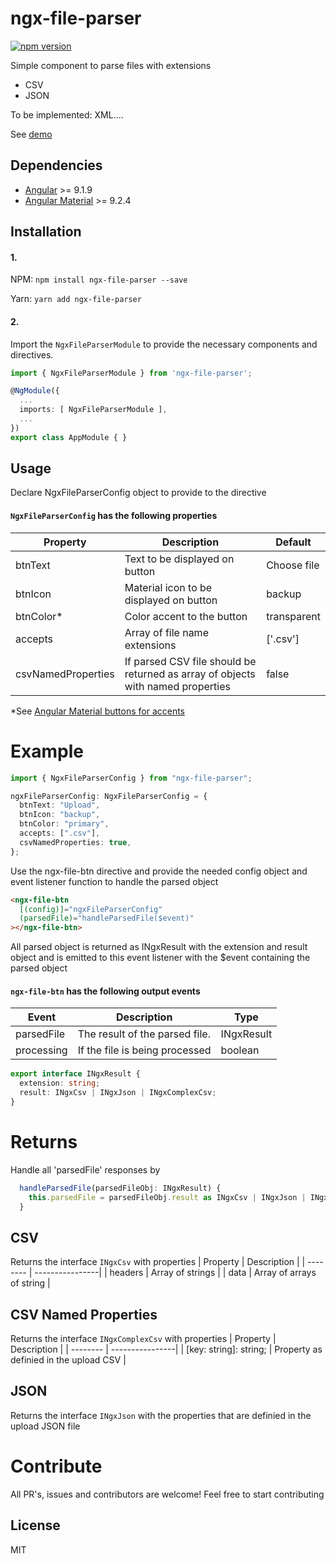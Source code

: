 # ngx-file-parser

[![npm version](http://img.shields.io/npm/v/ngx-file-parser.svg?style=flat)](https://npmjs.org/package/ngx-file-parser)

Simple component to parse files with extensions

- CSV
- JSON

To be implemented: XML....

See [demo](https://fore.dev)

## Dependencies

- [Angular](https://angular.io) >= 9.1.9
- [Angular Material](https://material.angular.io/) >= 9.2.4

## Installation

#### 1.

NPM:
`npm install ngx-file-parser --save`

Yarn:
`yarn add ngx-file-parser`

#### 2.

Import the `NgxFileParserModule` to provide the necessary components and directives.

```ts
import { NgxFileParserModule } from 'ngx-file-parser';

@NgModule({
  ...
  imports: [ NgxFileParserModule ],
  ...
})
export class AppModule { }
```

## Usage

Declare NgxFileParserConfig object to provide to the directive

#### `NgxFileParserConfig` has the following properties

| Property           | Description                                                                     | Default     |
| ------------------ | ------------------------------------------------------------------------------- | ----------- |
| btnText            | Text to be displayed on button                                                  | Choose file |
| btnIcon            | Material icon to be displayed on button                                         | backup      |
| btnColor\*         | Color accent to the button                                                      | transparent |
| accepts            | Array of file name extensions                                                   | ['.csv']    |
| csvNamedProperties | If parsed CSV file should be returned as array of objects with named properties | false       |

\*See [Angular Material buttons for accents](https://material.angular.io/components/button/overview)

# Example

```ts
import { NgxFileParserConfig } from "ngx-file-parser";

ngxFileParserConfig: NgxFileParserConfig = {
  btnText: "Upload",
  btnIcon: "backup",
  btnColor: "primary",
  accepts: [".csv"],
  csvNamedProperties: true,
};
```

Use the ngx-file-btn directive and provide the needed config object and event listener function to handle the parsed object

```html
<ngx-file-btn
  [(config)]="ngxFileParserConfig"
  (parsedFile)="handleParsedFile($event)"
></ngx-file-btn>
```

All parsed object is returned as INgxResult with the extension and result object and is emitted to this event listener with the \$event containing the parsed object

#### `ngx-file-btn` has the following output events

| Event      | Description                    | Type       |
| ---------- | ------------------------------ | ---------- |
| parsedFile | The result of the parsed file. | INgxResult |
| processing | If the file is being processed | boolean    |

```ts
export interface INgxResult {
  extension: string;
  result: INgxCsv | INgxJson | INgxComplexCsv;
}
```

# Returns

Handle all 'parsedFile' responses by

```ts
  handleParsedFile(parsedFileObj: INgxResult) {
    this.parsedFile = parsedFileObj.result as INgxCsv | INgxJson | INgxComplexCsv;
  }
```

## CSV

Returns the interface `INgxCsv` with properties
| Property | Description |
| -------- | ----------------|
| headers | Array of strings |
| data | Array of arrays of string |

## CSV Named Properties

Returns the interface `INgxComplexCsv` with properties
| Property | Description |
| -------- | ----------------|
| [key: string]: string; | Property as definied in the upload CSV |

## JSON

Returns the interface `INgxJson` with the properties that are definied in the upload JSON file

# Contribute

All PR's, issues and contributors are welcome! Feel free to start contributing

## License

MIT
